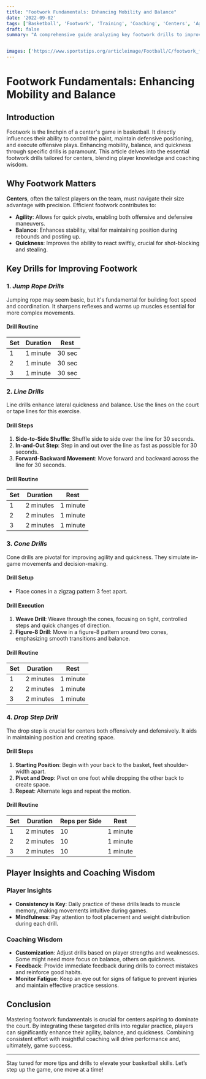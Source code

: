 ```yaml
---
title: "Footwork Fundamentals: Enhancing Mobility and Balance"
date: '2022-09-02'
tags: ['Basketball', 'Footwork', 'Training', 'Coaching', 'Centers', 'Agility', 'Balance', 'Quickness', 'Sports']
draft: false
summary: "A comprehensive guide analyzing key footwork drills to improve agility, balance, and quickness for centers. Combining player insights and coaching tips for optimal performance."


images: ['https://www.sportstips.org/articleimage/Football/C/footwork_fundamentals_enhancing_mobility_and_balance.webp']
---
```


# Footwork Fundamentals: Enhancing Mobility and Balance

## Introduction

Footwork is the linchpin of a center's game in basketball. It directly influences their ability to control the paint, maintain defensive positioning, and execute offensive plays. Enhancing mobility, balance, and quickness through specific drills is paramount. This article delves into the essential footwork drills tailored for centers, blending player knowledge and coaching wisdom.

## Why Footwork Matters

**Centers**, often the tallest players on the team, must navigate their size advantage with precision. Efficient footwork contributes to:

- **Agility**: Allows for quick pivots, enabling both offensive and defensive maneuvers.
- **Balance**: Enhances stability, vital for maintaining position during rebounds and posting up.
- **Quickness**: Improves the ability to react swiftly, crucial for shot-blocking and stealing.

## Key Drills for Improving Footwork

### 1. *Jump Rope Drills*

Jumping rope may seem basic, but it's fundamental for building foot speed and coordination. It sharpens reflexes and warms up muscles essential for more complex movements.

#### Drill Routine
| Set | Duration | Rest |
|-----|----------|------|
| 1   | 1 minute | 30 sec|
| 2   | 1 minute | 30 sec|
| 3   | 1 minute | 30 sec|

### 2. *Line Drills*

Line drills enhance lateral quickness and balance. Use the lines on the court or tape lines for this exercise.

#### Drill Steps
1. **Side-to-Side Shuffle**: Shuffle side to side over the line for 30 seconds.
2. **In-and-Out Step**: Step in and out over the line as fast as possible for 30 seconds.
3. **Forward-Backward Movement**: Move forward and backward across the line for 30 seconds.

#### Drill Routine
| Set | Duration | Rest |
|-----|----------|------|
| 1   | 2 minutes| 1 minute|
| 2   | 2 minutes| 1 minute|
| 3   | 2 minutes| 1 minute|

### 3. *Cone Drills*

Cone drills are pivotal for improving agility and quickness. They simulate in-game movements and decision-making.

#### Drill Setup
- Place cones in a zigzag pattern 3 feet apart.
  
#### Drill Execution
1. **Weave Drill**: Weave through the cones, focusing on tight, controlled steps and quick changes of direction.
2. **Figure-8 Drill**: Move in a figure-8 pattern around two cones, emphasizing smooth transitions and balance.

#### Drill Routine
| Set | Duration | Rest |
|-----|----------|------|
| 1   | 2 minutes| 1 minute|
| 2   | 2 minutes| 1 minute|
| 3   | 2 minutes| 1 minute|

### 4. *Drop Step Drill*

The drop step is crucial for centers both offensively and defensively. It aids in maintaining position and creating space.

#### Drill Steps
1. **Starting Position**: Begin with your back to the basket, feet shoulder-width apart.
2. **Pivot and Drop**: Pivot on one foot while dropping the other back to create space.
3. **Repeat**: Alternate legs and repeat the motion.

#### Drill Routine
| Set | Duration | Reps per Side | Rest |
|-----|----------|---------------|------|
| 1   | 2 minutes| 10            | 1 minute|
| 2   | 2 minutes| 10            | 1 minute|
| 3   | 2 minutes| 10            | 1 minute|

## Player Insights and Coaching Wisdom

### **Player Insights**

- **Consistency is Key**: Daily practice of these drills leads to muscle memory, making movements intuitive during games.
- **Mindfulness**: Pay attention to foot placement and weight distribution during each drill.

### **Coaching Wisdom**

- **Customization**: Adjust drills based on player strengths and weaknesses. Some might need more focus on balance, others on quickness.
- **Feedback**: Provide immediate feedback during drills to correct mistakes and reinforce good habits.
- **Monitor Fatigue**: Keep an eye out for signs of fatigue to prevent injuries and maintain effective practice sessions.

## Conclusion

Mastering footwork fundamentals is crucial for centers aspiring to dominate the court. By integrating these targeted drills into regular practice, players can significantly enhance their agility, balance, and quickness. Combining consistent effort with insightful coaching will drive performance and, ultimately, game success.

---

Stay tuned for more tips and drills to elevate your basketball skills. Let’s step up the game, one move at a time!